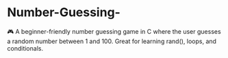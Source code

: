 # Number-Guessing-
🎮 A beginner-friendly number guessing game in C where the user guesses a random number between 1 and 100. Great for learning rand(), loops, and conditionals.
